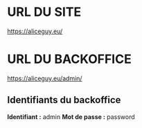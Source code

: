 # URL DU SITE
https://aliceguy.eu/

# URL DU BACKOFFICE 
https://aliceguy.eu/admin/

## Identifiants du backoffice 
**Identifiant :** admin
**Mot de passe :** password